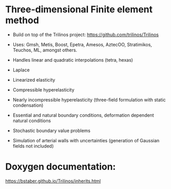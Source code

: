 # Three-dimensional Finite element method 

* Build on top of the Trilinos project: https://github.com/trilinos/Trilinos

* Uses: Gmsh, Metis, Boost, Epetra, Amesos, AztecOO, Stratimikos, Teuchos, ML, amongst others.
* Handles linear and quadratic interpolations (tetra, hexas)
* Laplace
* Linearized elasticity
* Compressible hyperelasticity
* Nearly incompressible hyperelasticity (three-field formulation with static condensation)
* Essential and natural boundary conditions, deformation dependent natural conditions
* Stochastic boundary value problems
* Simulation of arterial walls with uncertainties (generation of Gaussian fields not included)

# Doxygen documentation:
https://bstaber.github.io/Trilinos/inherits.html


